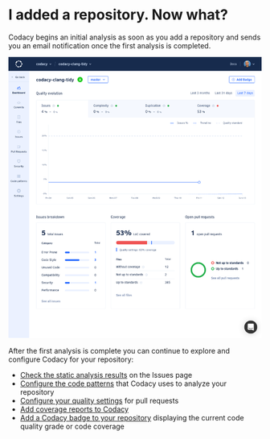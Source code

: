 # I added a repository. Now what?

Codacy begins an initial analysis as soon as you add a repository and sends you an email notification once the first analysis is completed.

![Repository dashboard](../repositories/images/repository-dashboard.png)

After the first analysis is complete you can continue to explore and configure Codacy for your repository:

-   [Check the static analysis results](../repositories/issues-view.md) on the Issues page
-   [Configure the code patterns](../repositories-configure/code-patterns.md) that Codacy uses to analyze your repository
-   [Configure your quality settings](../repositories/quality-settings.md) for pull requests
-   [Add coverage reports to Codacy](/coverage-reporter/)
-   [Add a Codacy badge to your repository](../repositories/badges.md) displaying the current code quality grade or code coverage
